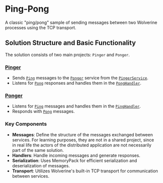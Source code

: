 ﻿# Ping-Pong

A classic "ping/pong" sample of sending messages between two Wolverine processes using the TCP transport.

## Solution Structure and Basic Functionality

The solution consists of two main projects: `Pinger` and `Ponger`.

### [Pinger](src/Pinger)
- Sends [`Ping`](src/Pinger/Messages/Ping.cs) messages to the [`Ponger`](src/Ponger) service from the [`PingerService`](src/Pinger/BackgroundServices/PingerService.cs).
- Listens for [`Pong`](src/Pinger/Messages/Pong.cs) responses and handles them in the [`PongHandler`](src/Pinger/Handlers/PongHandler.cs).

### [Ponger](src/Ponger)
- Listens for [`Ping`](src/Ponger/Messages/Ping.cs) messages and handles them in the [`PingHandler`](src/Ponger/Handlers/PingHandler.cs).
- Responds with [`Pong`](src/Ponger/Messages/Pong.cs) messages.

### Key Components
- **Messages**: Define the structure of the messages exchanged between services. For learning purposes, they are not in a shared project, since in real life the actors of the distributed application are not necessarily part of the same solution.
- **Handlers**: Handle incoming messages and generate responses.
- **Serialization**: Uses MemoryPack for efficient serialization and deserialization of messages.
- **Transport**: Utilizes Wolverine's built-in TCP transport for communication between services.

